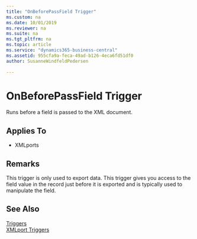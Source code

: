 ```yaml
---
title: "OnBeforePassField Trigger"
ms.custom: na
ms.date: 10/01/2019
ms.reviewer: na
ms.suite: na
ms.tgt_pltfrm: na
ms.topic: article
ms.service: "dynamics365-business-central"
ms.assetid: 955cfa9a-feca-49ad-b126-4eca6fd51df0
author: SusanneWindfeldPedersen
 
---
```



# OnBeforePassField Trigger
Runs before a field is passed to the XML document.  

## Applies To  
- XMLports  

## Remarks  
 This trigger is only used to export data. This trigger gives you access to the field value in the record just before it is exported and is typically used to manipulate the field.  

## See Also  
 [Triggers](devenv-triggers.md)  
 [XMLport Triggers](devenv-xmlport-triggers.md)  
